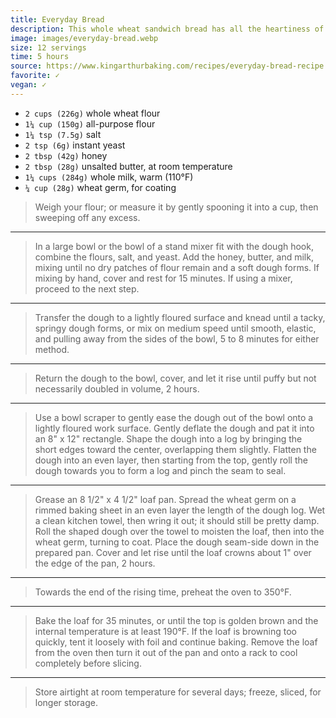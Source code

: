 ```yaml
---
title: Everyday Bread
description: This whole wheat sandwich bread has all the heartiness of whole wheat flour but without any density or bitterness. It’s tender and yielding, flavorful and versatile; slice it up for peanut butter and jelly sandwiches or grilled cheese, or simply smear a piece with butter. 
image: images/everyday-bread.webp
size: 12 servings
time: 5 hours
source: https://www.kingarthurbaking.com/recipes/everyday-bread-recipe
favorite: ✓
vegan: ✓
---
```


* `2 cups (226g)` whole wheat flour
* `1¼ cup (150g)` all-purpose flour
* `1¼ tsp (7.5g)` salt
* `2 tsp (6g)` instant yeast
* `2 tbsp (42g)` honey
* `2 tbsp (28g)` unsalted butter, at room temperature
* `1¼ cups (284g)` whole milk, warm (110°F) 
* `¼ cup (28g)` wheat germ, for coating

> Weigh your flour; or measure it by gently spooning it into a cup, then sweeping off any excess.

---

> In a large bowl or the bowl of a stand mixer fit with the dough hook, combine the flours, salt, and yeast. Add the honey, butter, and milk, mixing until no dry patches of flour remain and a soft dough forms. If mixing by hand, cover and rest for 15 minutes. If using a mixer, proceed to the next step. 

---

> Transfer the dough to a lightly floured surface and knead until a tacky, springy dough forms, or mix on medium speed until smooth, elastic, and pulling away from the sides of the bowl, 5 to 8 minutes for either method.

---

> Return the dough to the bowl, cover, and let it rise until puffy but not necessarily doubled in volume, 2 hours.  

---

> Use a bowl scraper to gently ease the dough out of the bowl onto a lightly floured work surface. Gently deflate the dough and pat it into an 8" x 12" rectangle. Shape the dough into a log by bringing the short edges toward the center, overlapping them slightly. Flatten the dough into an even layer, then starting from the top, gently roll the dough towards you to form a log and pinch the seam to seal.

---

> Grease an 8 1/2" x 4 1/2" loaf pan. Spread the wheat germ on a rimmed baking sheet in an even layer the length of the dough log. Wet a clean kitchen towel, then wring it out; it should still be pretty damp. Roll the shaped dough over the towel to moisten the loaf, then into the wheat germ, turning to coat. Place the dough seam-side down in the prepared pan. Cover and let rise until the loaf crowns about 1" over the edge of the pan, 2 hours.

---

> Towards the end of the rising time, preheat the oven to 350°F.

---

> Bake the loaf for 35 minutes, or until the top is golden brown and the internal temperature is at least 190°F. If the loaf is browning too quickly, tent it loosely with foil and continue baking. Remove the loaf from the oven then turn it out of the pan and onto a rack to cool completely before slicing.

---

> Store airtight at room temperature for several days; freeze, sliced, for longer storage.
